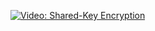 [![Video: Shared-Key 
Encryption](https://img.youtube.com/vi/83WDuPKToFo/hqdefault.jpg)](https://youtu.be/83WDuPKToFo) 

